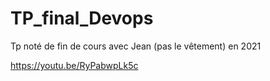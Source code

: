 # TP_final_Devops
Tp noté de fin de cours avec Jean (pas le vêtement) en 2021

https://youtu.be/RyPabwpLk5c
